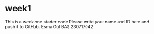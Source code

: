 # week1
This is a week one starter code 
Please write your name and ID here and push it to GitHub.
Esma Gül BAŞ 230717042
